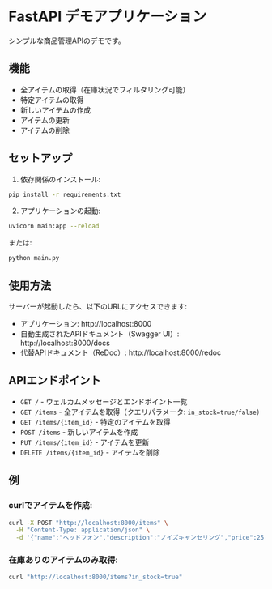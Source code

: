 # FastAPI デモアプリケーション

シンプルな商品管理APIのデモです。

## 機能

- 全アイテムの取得（在庫状況でフィルタリング可能）
- 特定アイテムの取得
- 新しいアイテムの作成
- アイテムの更新
- アイテムの削除

## セットアップ

1. 依存関係のインストール:
```bash
pip install -r requirements.txt
```

2. アプリケーションの起動:
```bash
uvicorn main:app --reload
```

または:
```bash
python main.py
```

## 使用方法

サーバーが起動したら、以下のURLにアクセスできます:

- アプリケーション: http://localhost:8000
- 自動生成されたAPIドキュメント（Swagger UI）: http://localhost:8000/docs
- 代替APIドキュメント（ReDoc）: http://localhost:8000/redoc

## APIエンドポイント

- `GET /` - ウェルカムメッセージとエンドポイント一覧
- `GET /items` - 全アイテムを取得（クエリパラメータ: `in_stock=true/false`）
- `GET /items/{item_id}` - 特定のアイテムを取得
- `POST /items` - 新しいアイテムを作成
- `PUT /items/{item_id}` - アイテムを更新
- `DELETE /items/{item_id}` - アイテムを削除

## 例

### curlでアイテムを作成:
```bash
curl -X POST "http://localhost:8000/items" \
  -H "Content-Type: application/json" \
  -d '{"name":"ヘッドフォン","description":"ノイズキャンセリング","price":25000,"in_stock":true}'
```

### 在庫ありのアイテムのみ取得:
```bash
curl "http://localhost:8000/items?in_stock=true"
```
